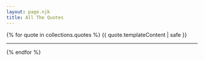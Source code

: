 ```yaml
---
layout: page.njk
title: All The Quotes
---
```


{% for quote in collections.quotes %}
{{ quote.templateContent | safe }}

***
{% endfor %}
